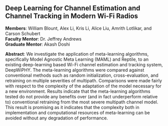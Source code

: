 ## Deep Learning for Channel Estimation and Channel Tracking in Modern Wi-Fi Radios
**Members**: William Blount, Alex Li, Kris Li, Alice Liu, Amrith Lotlikar, and Carson Schubert  
**Faculty Mentor**: Dr. Jeffrey Andrews  
**Graduate Mentor**: Akash Doshi  

**Abstract**:
We investigate the application of meta-learning algorithms, specifically Model Agnostic Meta 
Learning (MAML) and Reptile, to an existing deep-learning based Wi-Fi channel estimation and
tracking system, DeepWiPHY. The meta-learning algorithms were compared against conventional 
methods such as random initialization, cross-evaluation, and retraining on multiple severities 
of multipath. Comparisons were made fairly with respect to the complexity of the adaptation of 
the model necessary for a new environment. Results indicate that the meta-learning algorithms 
tested do not provide any benefits over (and in fact underperform relative to) conventional 
retraining from the most severe multipath channel model. This result is promising as it 
indicates that the complexity both in implementation and computational resources of 
meta-learning can be avoided without any degradation of performance.

[//]: # (TODO: Figure out license information. We might need to remove `qam_decode.py`.)
